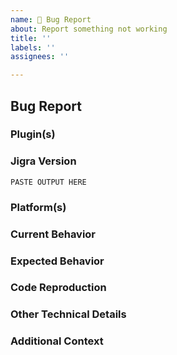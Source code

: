 ```yaml
---
name: 🚨 Bug Report
about: Report something not working
title: ''
labels: ''
assignees: ''

---
```


## Bug Report

### Plugin(s)
<!--
List the plugins and versions that this bug affects.
-->



### Jigra Version
<!--
Paste the output from the `npx jig doctor` command into the code block below. This will provide the versions of Jigra packages and related dependencies.
-->

```
PASTE OUTPUT HERE
```

### Platform(s)
<!--
List the platforms that this bug affects.
-->



### Current Behavior
<!--
Describe how the bug manifests. Be specific.
-->



### Expected Behavior
<!--
Describe what the behavior should be.
-->



### Code Reproduction
<!--
To isolate the cause of the problem, we ask you to provide a minimal sample application that demonstrates the issue.
For full instructions, see: https://github.com/navify/jigra/blob/main/CONTRIBUTING.md#creating-a-code-reproduction
-->



### Other Technical Details
<!--
Please provide the following information with your request and any other relevant technical details (versions of IDEs, local environment info, plugin information or links, etc).
-->



### Additional Context
<!--
List any other information that is relevant to your issue. Stack traces, related issues, suggestions on how to fix, Stack Overflow links, forum links, etc.
-->


